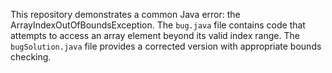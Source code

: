 This repository demonstrates a common Java error: the ArrayIndexOutOfBoundsException. The `bug.java` file contains code that attempts to access an array element beyond its valid index range.  The `bugSolution.java` file provides a corrected version with appropriate bounds checking.